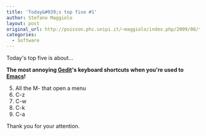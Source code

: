 ```yaml
---
title: 'Today&#039;s top five #1'
author: Stefano Maggiolo
layout: post
original_url: http://poisson.phc.unipi.it/~maggiolo/index.php/2009/08/todays-top-five-1/
categories:
  - Software
---
```

Today's top five is about...

<!--more-->

**The most annoying [Gedit][1]'s keyboard shortcuts when you're used to [Emacs][2]!**

 [1]: http://www.gnome.org/projects/gedit/
 [2]: http://www.gnu.org/software/emacs/

5. All the M-<letter> that open a menu
4. C-z
3. C-w
2. C-k
1. C-a

Thank you for your attention.
